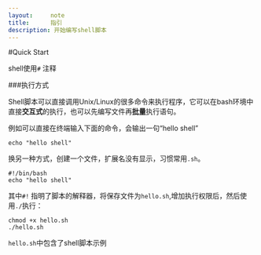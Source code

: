 ```yaml
---
layout:     note
title:      指引
description: 开始编写shell脚本
---
```


#Quick Start

shell使用`#` 注释

###执行方式

Shell脚本可以直接调用Unix/Linux的很多命令来执行程序，它可以在bash环境中直接**交互式**的执行，也可以先编写文件再**批量**执行语句。

例如可以直接在终端输入下面的命令，会输出一句“hello shell”

    echo "hello shell"


换另一种方式，创建一个文件，扩展名没有显示，习惯常用`.sh`。

    #!/bin/bash
    echo "hello shell"

其中`#!` 指明了脚本的解释器，将保存文件为`hello.sh`,增加执行权限后，然后使用`./`执行：

    chmod +x hello.sh
    ./hello.sh


`hello.sh`中包含了shell脚本示例
